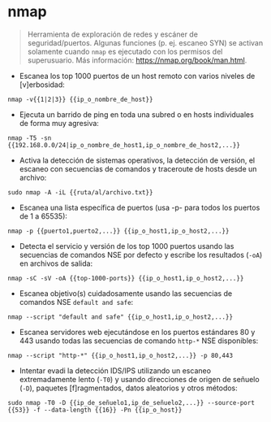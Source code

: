 # nmap

> Herramienta de exploración de redes y escáner de seguridad/puertos.
> Algunas funciones (p. ej. escaneo SYN) se activan solamente cuando `nmap` es ejecutado con los permisos del superusuario.
> Más información: <https://nmap.org/book/man.html>.

- Escanea los top 1000 puertos de un host remoto con varios niveles de [v]erbosidad:

`nmap -v{{1|2|3}} {{ip_o_nombre_de_host}}`

- Ejecuta un barrido de ping en toda una subred o en hosts individuales de forma muy agresiva:

`nmap -T5 -sn {{192.168.0.0/24|ip_o_nombre_de_host1,ip_o_nombre_de_host2,...}}`

- Activa la detección de sistemas operativos, la detección de versión, el escaneo con secuencias de comandos y traceroute de hosts desde un archivo:

`sudo nmap -A -iL {{ruta/al/archivo.txt}}`

- Escanea una lista específica de puertos (usa -p- para todos los puertos de 1 a 65535):

`nmap -p {{puerto1,puerto2,...}} {{ip_o_host1,ip_o_host2,...}}`

- Detecta el servicio y versión de los top 1000 puertos usando las secuencias de comandos NSE por defecto y escribe los resultados (`-oA`) en archivos de salida:

`nmap -sC -sV -oA {{top-1000-ports}} {{ip_o_host1,ip_o_host2,...}}`

- Escanea objetivo(s) cuidadosamente usando las secuencias de comandos NSE `default and safe`:

`nmap --script "default and safe" {{ip_o_host1,ip_o_host2,...}}`

- Escanea servidores web ejecutándose en los puertos estándares 80 y 443 usando todas las secuencias de comando `http-*` NSE disponibles:

`nmap --script "http-*" {{ip_o_host1,ip_o_host2,...}} -p 80,443`

- Intentar evadi la detección IDS/IPS utilizando un escaneo extremadamente lento (`-T0`) y usando direcciones de origen de señuelo (`-D`), paquetes [f]ragmentados, datos aleatorios y otros métodos:

`sudo nmap -T0 -D {{ip_de_señuelo1,ip_de_señuelo2,...}} --source-port {{53}} -f --data-length {{16}} -Pn {{ip_o_host}}`

